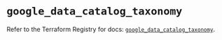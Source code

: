 # `google_data_catalog_taxonomy`

Refer to the Terraform Registry for docs: [`google_data_catalog_taxonomy`](https://registry.terraform.io/providers/hashicorp/google/5.13.0/docs/resources/data_catalog_taxonomy).
